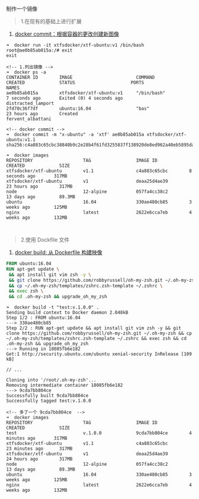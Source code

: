 <!-- <img src='https://loremxuetengfei.oss-cn-beijing.aliyuncs.com/uPic/concept-porta的副本-b1aWEi.png' alt='concept-porta的副本-b1aWEi'/> -->

制作一个镜像

> 1.在现有的基础上进行扩展

1. [docker commit：根据容器的更改创建新图像](https://docs.docker.com/engine/reference/commandline/commit/)

```
➜  docker run -it xtfsdocker/xtf-ubuntu:v1 /bin/bash
root@ae0b85ab015a:/# exit
exit

<!-- 1.列出镜像 -->
➜  docker ps -a
CONTAINER ID        IMAGE                        COMMAND                  CREATED             STATUS                     PORTS                    NAMES
ae0b85ab015a        xtfsdocker/xtf-ubuntu:v1     "/bin/bash"              7 seconds ago       Exited (0) 4 seconds ago                            distracted_lamport
2fd70c36f7df        ubuntu:16.04                 "bas"                    23 hours ago        Created                                             fervent_albattani

<!-- docker commit -->
➜  docker commit -m "x-ubuntu" -a 'xtf' ae0b85ab015a xtfsdocker/xtf-ubuntu:v1.1
sha256:c4a883c65cbc38840b9c2e28b4f61fd3255837f138920de8ed962a40eb5895da

➜  docker images
REPOSITORY                   TAG                 IMAGE ID            CREATED             SIZE
xtfsdocker/xtf-ubuntu        v1.1                c4a883c65cbc        8 seconds ago       317MB
xtfsdocker/xtf-ubuntu        v1                  deaa25d4ae39        23 hours ago        317MB
node                         12-alpine           057fa4cc38c2        13 days ago         89.3MB
ubuntu                       16.04               330ae480cb85        3 weeks ago         125MB
nginx                        latest              2622e6cca7eb        4 weeks ago         132MB



```

> 2.使用 Dockfile 文件

1. [docker build: 从 Dockerfile 构建映像](https://docs.docker.com/engine/reference/commandline/build/)

```Dockerfile
FROM ubuntu:16.04
RUN apt-get update \
 && apt install git vim zsh -y \
 && git clone https://github.com/robbyrussell/oh-my-zsh.git ~/.oh-my-zsh \
 && cp ~/.oh-my-zsh/templates/zshrc.zsh-template ~/.zshrc \
 && exec zsh \
 && cd .oh-my-zsh && upgrade_oh_my_zsh
```

```
➜  docker build -t "test:v.1.0.0" .
Sending build context to Docker daemon 2.048kB
Step 1/2 : FROM ubuntu:16.04
---> 330ae480cb85
Step 2/2 : RUN apt-get update && apt install git vim zsh -y && git clone https://github.com/robbyrussell/oh-my-zsh.git ~/.oh-my-zsh && cp ~/.oh-my-zsh/templates/zshrc.zsh-template ~/.zshrc && exec zsh && cd .oh-my-zsh && upgrade_oh_my_zsh
---> Running in 18085fb6e182
Get:1 http://security.ubuntu.com/ubuntu xenial-security InRelease [109 kB]

// ...

Cloning into '/root/.oh-my-zsh'...
Removing intermediate container 18085fb6e182
---> 9cda7bb804ce
Successfully built 9cda7bb804ce
Successfully tagged test:v.1.0.0

```

```
<!-- 多了一个 9cda7bb804ce  -->
➜  docker images
REPOSITORY                   TAG                 IMAGE ID            CREATED             SIZE
test                         v.1.0.0             9cda7bb804ce        4 minutes ago       317MB
xtfsdocker/xtf-ubuntu        v1.1                c4a883c65cbc        23 minutes ago      317MB
xtfsdocker/xtf-ubuntu        v1                  deaa25d4ae39        24 hours ago        317MB
node                         12-alpine           057fa4cc38c2        13 days ago         89.3MB
ubuntu                       16.04               330ae480cb85        3 weeks ago         125MB
nginx                        latest              2622e6cca7eb        4 weeks ago         132MB
```

<!-- ```bash
docker run -it  ubuntu:16.04 bash
cat /etc/os-release
apt-get update && apt install git vim zsh -y
git clone https://github.com/robbyrussell/oh-my-zsh.git ~/.oh-my-zsh
cp ~/.oh-my-zsh/templates/zshrc.zsh-template ~/.zshrc
exec zsh &&  cd .oh-my-zsh &&  upgrade_oh_my_zsh

````-->
